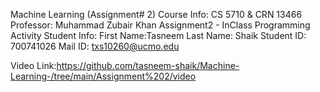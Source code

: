 Machine Learning (Assignment# 2) Course Info: CS 5710 & CRN 13466 Professor: Muhammad Zubair Khan
Assignment2 - InClass Programming Activity
Student Info:
First Name:Tasneem
Last Name: Shaik
Student ID: 700741026
Mail ID: txs10260@ucmo.edu

Video Link:https://github.com/tasneem-shaik/Machine-Learning-/tree/main/Assignment%202/video
